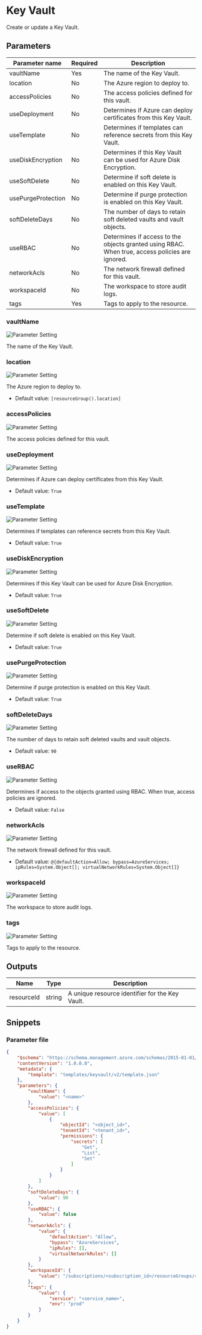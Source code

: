 # Key Vault

Create or update a Key Vault.

## Parameters

Parameter name | Required | Description
-------------- | -------- | -----------
vaultName      | Yes      | The name of the Key Vault.
location       | No       | The Azure region to deploy to.
accessPolicies | No       | The access policies defined for this vault.
useDeployment  | No       | Determines if Azure can deploy certificates from this Key Vault.
useTemplate    | No       | Determines if templates can reference secrets from this Key Vault.
useDiskEncryption | No       | Determines if this Key Vault can be used for Azure Disk Encryption.
useSoftDelete  | No       | Determine if soft delete is enabled on this Key Vault.
usePurgeProtection | No       | Determine if purge protection is enabled on this Key Vault.
softDeleteDays | No       | The number of days to retain soft deleted vaults and vault objects.
useRBAC        | No       | Determines if access to the objects granted using RBAC. When true, access policies are ignored.
networkAcls    | No       | The network firewall defined for this vault.
workspaceId    | No       | The workspace to store audit logs.
tags           | Yes      | Tags to apply to the resource.

### vaultName

![Parameter Setting](https://img.shields.io/badge/parameter-required-orange?style=flat-square)

The name of the Key Vault.

### location

![Parameter Setting](https://img.shields.io/badge/parameter-optional-green?style=flat-square)

The Azure region to deploy to.

- Default value: `[resourceGroup().location]`

### accessPolicies

![Parameter Setting](https://img.shields.io/badge/parameter-optional-green?style=flat-square)

The access policies defined for this vault.

### useDeployment

![Parameter Setting](https://img.shields.io/badge/parameter-optional-green?style=flat-square)

Determines if Azure can deploy certificates from this Key Vault.

- Default value: `True`

### useTemplate

![Parameter Setting](https://img.shields.io/badge/parameter-optional-green?style=flat-square)

Determines if templates can reference secrets from this Key Vault.

- Default value: `True`

### useDiskEncryption

![Parameter Setting](https://img.shields.io/badge/parameter-optional-green?style=flat-square)

Determines if this Key Vault can be used for Azure Disk Encryption.

- Default value: `True`

### useSoftDelete

![Parameter Setting](https://img.shields.io/badge/parameter-optional-green?style=flat-square)

Determine if soft delete is enabled on this Key Vault.

- Default value: `True`

### usePurgeProtection

![Parameter Setting](https://img.shields.io/badge/parameter-optional-green?style=flat-square)

Determine if purge protection is enabled on this Key Vault.

- Default value: `True`

### softDeleteDays

![Parameter Setting](https://img.shields.io/badge/parameter-optional-green?style=flat-square)

The number of days to retain soft deleted vaults and vault objects.

- Default value: `90`

### useRBAC

![Parameter Setting](https://img.shields.io/badge/parameter-optional-green?style=flat-square)

Determines if access to the objects granted using RBAC. When true, access policies are ignored.

- Default value: `False`

### networkAcls

![Parameter Setting](https://img.shields.io/badge/parameter-optional-green?style=flat-square)

The network firewall defined for this vault.

- Default value: `@{defaultAction=Allow; bypass=AzureServices; ipRules=System.Object[]; virtualNetworkRules=System.Object[]}`

### workspaceId

![Parameter Setting](https://img.shields.io/badge/parameter-optional-green?style=flat-square)

The workspace to store audit logs.

### tags

![Parameter Setting](https://img.shields.io/badge/parameter-required-orange?style=flat-square)

Tags to apply to the resource.

## Outputs

Name | Type | Description
---- | ---- | -----------
resourceId | string | A unique resource identifier for the Key Vault.

## Snippets

### Parameter file

```json
{
    "$schema": "https://schema.management.azure.com/schemas/2015-01-01/deploymentParameters.json#",
    "contentVersion": "1.0.0.0",
    "metadata": {
        "template": "templates/keyvault/v2/template.json"
    },
    "parameters": {
        "vaultName": {
            "value": "<name>"
        },
        "accessPolicies": {
            "value": [
                {
                    "objectId": "<object_id>",
                    "tenantId": "<tenant_id>",
                    "permissions": {
                        "secrets": [
                            "Get",
                            "List",
                            "Set"
                        ]
                    }
                }
            ]
        },
        "softDeleteDays": {
            "value": 90
        },
        "useRBAC": {
            "value": false
        },
        "networkAcls": {
            "value": {
                "defaultAction": "Allow",
                "bypass": "AzureServices",
                "ipRules": [],
                "virtualNetworkRules": []
            }
        },
        "workspaceId": {
            "value": "/subscriptions/<subscription_id>/resourceGroups/<resource_group>/providers/Microsoft.OperationalInsights/workspaces/<workspace_name>"
        },
        "tags": {
            "value": {
                "service": "<service_name>",
                "env": "prod"
            }
        }
    }
}
```
